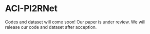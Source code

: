 # ACI-PI2RNet
Codes and dataset will come soon!
Our paper is under review. We will release our code and dataset after acception. 
